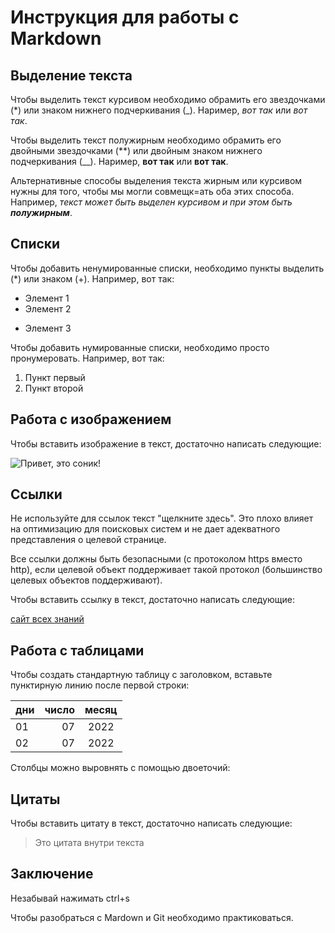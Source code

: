 # Инструкция для работы с Markdown

## Выделение текста

Чтобы выделить текст курсивом необходимо обрамить его звездочками (*) или знаком нижнего подчеркивания (_). Наример, *вот так* или _вот так_.

Чтобы выделить текст полужирным необходимо обрамить его двойными звездочками (**) или двойным знаком нижнего подчеркивания (__). Наример, **вот так** или __вот так__.

Альтернативные способы выделения текста жирным или курсивом нужны для того, чтобы мы могли совмещк=ать оба этих способа. Например, _текст может быть выделен курсивом и при этом быть **полужирным**_.

## Списки

Чтобы добавить ненумированные списки, необходимо пункты выделить (*) или знаком (+). Например, вот так:
* Элемент 1
* Элемент 2
+ Элемент 3

Чтобы добавить нумированные списки, необходимо просто пронумеровать. Например, вот так:
1. Пункт первый
2. Пункт второй

## Работа с изображением

Чтобы вставить изображение в текст, достаточно написать следующие:

![Привет, это соник!](gm20619.jpg)

## Ссылки

Не используйте для ссылок текст "щелкните здесь". Это плохо влияет на оптимизацию для поисковых систем и не дает адекватного представления о целевой странице.

Все ссылки должны быть безопасными (с протоколом https вместо http), если целевой объект поддерживает такой протокол (большинство целевых объектов поддерживают).

Чтобы вставить ссылку в текст, достаточно написать следующие:

[сайт всех знаний](https://gb.ru/)

## Работа с таблицами

Чтобы создать стандартную таблицу с заголовком, вставьте пунктирную линию после первой строки:

|дни|число|месяц|
|:----|------:|:------:|
|01|07|2022|
|02|07|2022|

Cтолбцы можно выровнять с помощью двоеточий:

## Цитаты

Чтобы вставить цитату в текст, достаточно написать следующие:

> Это цитата
> внутри текста

## Заключение

Незабывай нажимать ctrl+s

Чтобы разобраться с Mardown и Git необходимо практиковаться.
